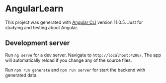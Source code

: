 # AngularLearn

This project was generated with [Angular CLI](https://github.com/angular/angular-cli) version 11.0.5. Just for studying and testing about Angular.

## Development server

Run `ng serve` for a dev server. Navigate to `http://localhost:4200/`. The app will automatically reload if you change any of the source files.

Run `npm run generate` and `npm run server` for start the backend with generated data.
